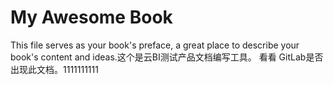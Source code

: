 # My Awesome Book

This file serves as your book's preface, a great place to describe your book's content and ideas.这个是云BI测试产品文档编写工具。
看看 GitLab是否出现此文档。1111111111

